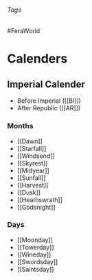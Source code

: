 ###### Tags

#FeraWorld


# Calenders

## Imperial Calender
- Before Imperial ([[BI]]) 
- After Republic ([[AR]]) 

### Months
- [[Dawn]]
- [[Starfall]]
- [[Windsend]]
- [[Skyrest]]
- [[Midyear]]
- [[Sunfall]]
- [[Harvest]]
- [[Dusk]]
- [[Heathswrath]]
- [[Godsnight]] 

### Days
- [[Moonday]]
- [[Towerday]]
- [[Wineday]]
- [[Swordsday]]
- [[Saintsday]] 